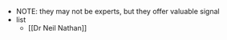   * NOTE: they may not be experts, but they offer valuable signal
  * list
    * [[Dr Neil Nathan]]
